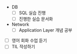 - DB
  - [ ] SQL 실습 진행
  - [ ] 진행한 실습 문서화
- Network
  - [ ] Application Layer 개념 공부
- [ ] 영어 회화 수업 듣기
- [ ] TIL 작성하기 
